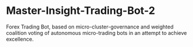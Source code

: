 # Master-Insight-Trading-Bot-2

Forex Trading Bot, based on micro-cluster-governance and weighted coalition voting of autonomous micro-trading bots in an attempt to achieve excellence.
